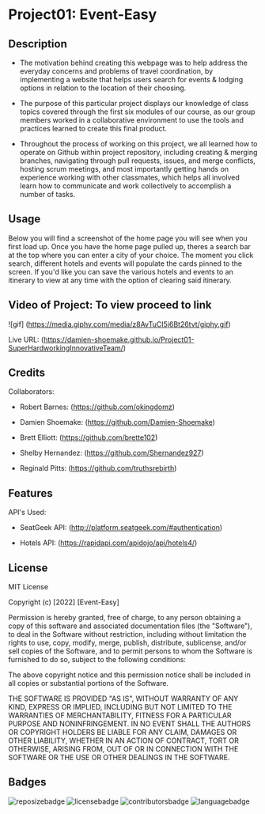 # Project01: Event-Easy

## Description

- The motivation behind creating this webpage was to help address the everyday concerns and problems of travel coordination, by implementing a website that helps users search for events & lodging options in relation to the location of their choosing.

- The purpose of this particular project displays our knowledge of class topics covered through the first six modules of our course, as our group members worked in a collaborative environment to use the tools and practices learned to create this final product. 

- Throughout the process of working on this project, we all learned how to operate on Github within project repository, including creating & merging branches, navigating through pull requests, issues, and merge conflicts, hosting scrum meetings, and most importantly getting hands on experience working with other classmates, which helps all involved learn how to communicate and work collectively to accomplish a number of tasks. 


## Usage

Below you will find a screenshot of the home page you will see when you first load up. Once you have the home page pulled up, 
theres a search bar at the top where you can enter a city of your choice. The moment you click search, different hotels and 
events will populate the cards pinned to the screen. If you'd like you can save the various hotels and events to an itinerary
to view at any time with the option of clearing said itinerary.

## Video of Project: To view proceed to link
![gif] (https://media.giphy.com/media/z8AvTuCI5j6Bt26tvt/giphy.gif)

Live URL: (https://damien-shoemake.github.io/Project01-SuperHardworkingInnovativeTeam/)


## Credits

Collaborators: 

- Robert Barnes: (https://github.com/okingdomz)

- Damien Shoemake: (https://github.com/Damien-Shoemake)

- Brett Elliott: (https://github.com/brette102)

- Shelby Hernandez: (https://github.com/Shernandez927)

- Reginald Pitts: (https://github.com/truthsrebirth)

## Features

API's Used:

- SeatGeek API: (http://platform.seatgeek.com/#authentication)

- Hotels API: (https://rapidapi.com/apidojo/api/hotels4/)


## License

MIT License

Copyright (c) [2022] [Event-Easy]

Permission is hereby granted, free of charge, to any person obtaining a copy
of this software and associated documentation files (the "Software"), to deal
in the Software without restriction, including without limitation the rights
to use, copy, modify, merge, publish, distribute, sublicense, and/or sell
copies of the Software, and to permit persons to whom the Software is
furnished to do so, subject to the following conditions:

The above copyright notice and this permission notice shall be included in all
copies or substantial portions of the Software.

THE SOFTWARE IS PROVIDED "AS IS", WITHOUT WARRANTY OF ANY KIND, EXPRESS OR
IMPLIED, INCLUDING BUT NOT LIMITED TO THE WARRANTIES OF MERCHANTABILITY,
FITNESS FOR A PARTICULAR PURPOSE AND NONINFRINGEMENT. IN NO EVENT SHALL THE
AUTHORS OR COPYRIGHT HOLDERS BE LIABLE FOR ANY CLAIM, DAMAGES OR OTHER
LIABILITY, WHETHER IN AN ACTION OF CONTRACT, TORT OR OTHERWISE, ARISING FROM,
OUT OF OR IN CONNECTION WITH THE SOFTWARE OR THE USE OR OTHER DEALINGS IN THE
SOFTWARE.

## Badges

![reposizebadge](https://img.shields.io/github/repo-size/Damien-Shoemake/Project01-SuperHardworkingInnovativeTeam?style=for-the-badge) ![licensebadge](https://img.shields.io/github/license/Damien-Shoemake/Project01-SuperHardworkingInnovativeTeam?style=for-the-badge) ![contributorsbadge](https://img.shields.io/github/contributors/Damien-Shoemake/Project01-SuperHardworkingInnovativeTeam?style=for-the-badge) ![languagebadge](https://img.shields.io/github/languages/count/Damien-Shoemake/Project01-SuperHardworkingInnovativeTeam?style=for-the-badge)



